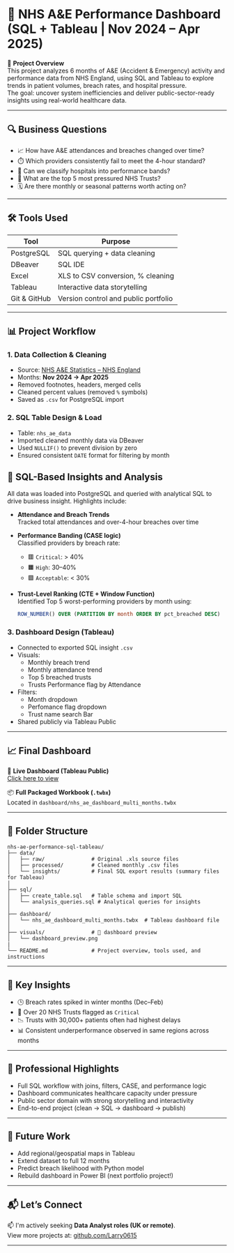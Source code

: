 # 🏥 NHS A&E Performance Dashboard (SQL + Tableau | Nov 2024 – Apr 2025)

📌 **Project Overview**  
This project analyzes 6 months of A&E (Accident & Emergency) activity and performance data from NHS England, using SQL and Tableau to explore trends in patient volumes, breach rates, and hospital pressure.  
The goal: uncover system inefficiencies and deliver public-sector-ready insights using real-world healthcare data.

---

## 🔍 Business Questions

- 📈 How have A&E attendances and breaches changed over time?
- ⏱️ Which providers consistently fail to meet the 4-hour standard?
- 🚥 Can we classify hospitals into performance bands?
- 📍 What are the top 5 most pressured NHS Trusts?
- 🗓️ Are there monthly or seasonal patterns worth acting on?

---

## 🛠️ Tools Used

| Tool        | Purpose                             |
|-------------|--------------------------------------|
| PostgreSQL  | SQL querying + data cleaning         |
| DBeaver     | SQL IDE                              |
| Excel       | XLS to CSV conversion, % cleaning    |
| Tableau     | Interactive data storytelling        |
| Git & GitHub| Version control and public portfolio |

---

## 📊 Project Workflow

### 1. **Data Collection & Cleaning**
- Source: [NHS A&E Statistics – NHS England](https://www.england.nhs.uk/statistics/statistical-work-areas/ae-waiting-times-and-activity/)
- Months: **Nov 2024 → Apr 2025**
- Removed footnotes, headers, merged cells
- Cleaned percent values (removed `%` symbols)
- Saved as `.csv` for PostgreSQL import

### 2. **SQL Table Design & Load**
- Table: `nhs_ae_data`
- Imported cleaned monthly data via DBeaver
- Used `NULLIF()` to prevent division by zero
- Ensured consistent `DATE` format for filtering by month

## 🧠 SQL-Based Insights and Analysis

All data was loaded into PostgreSQL and queried with analytical SQL to drive business insight. Highlights include:

- **Attendance and Breach Trends**  
  Tracked total attendances and over-4-hour breaches over time

- **Performance Banding (CASE logic)**  
  Classified providers by breach rate:
  - 🟥 `Critical`: > 40%
  - 🟧 `High`: 30–40%
  - 🟩 `Acceptable`: < 30%

- **Trust-Level Ranking (CTE + Window Function)**  
  Identified Top 5 worst-performing providers by month using:
  ```sql
  ROW_NUMBER() OVER (PARTITION BY month ORDER BY pct_breached DESC)

### 3. **Dashboard Design (Tableau)**
- Connected to exported SQL insight `.csv`
- Visuals:
  - Monthly breach trend
  - Monthly attendance trend
  - Top 5 breached trusts
  - Trusts Performance flag by Attendance 
- Filters:
  - Month dropdown
  - Perfomance flag dropdown
  - Trust name search Bar
- Shared publicly via Tableau Public

---

## 📈 Final Dashboard

🔗 **Live Dashboard (Tableau Public)**  
[Click here to view](https://public.tableau.com/app/profile/olanrewaju.oyenekan/viz/NHSAEPerformanceDashboardNov2024Apr2025/NHSAEPerformanceDashboardNov2024Apr2025?publish=yes)

📦 **Full Packaged Workbook (`.twbx`)**  
Located in `dashboard/nhs_ae_dashboard_multi_months.twbx`

---

## 📂 Folder Structure
```
nhs-ae-performance-sql-tableau/
├── data/
│   ├── raw/               # Original .xls source files
│   ├── processed/         # Cleaned monthly .csv files
│   └── insights/          # Final SQL export results (summary files for Tableau)
│
├── sql/
│   ├── create_table.sql   # Table schema and import SQL
│   └── analysis_queries.sql # Analytical queries for insights
│
├── dashboard/
│   └── nhs_ae_dashboard_multi_months.twbx  # Tableau dashboard file
│
├── visuals/               # 📸 dashboard preview
│   └── dashboard_preview.png
|
└── README.md              # Project overview, tools used, and instructions
```
---

## 🧠 Key Insights

- 🕒 Breach rates spiked in winter months (Dec–Feb)
- 🏥 Over 20 NHS Trusts flagged as `Critical`
- 📉 Trusts with 30,000+ patients often had highest delays
- 📊 Consistent underperformance observed in same regions across months

---

## 📢 Professional Highlights

- Full SQL workflow with joins, filters, CASE, and performance logic
- Dashboard communicates healthcare capacity under pressure
- Public sector domain with strong storytelling and interactivity
- End-to-end project (clean → SQL → dashboard → publish)

---

## 🚀 Future Work

- Add regional/geospatial maps in Tableau
- Extend dataset to full 12 months
- Predict breach likelihood with Python model
- Rebuild dashboard in Power BI (next portfolio project!)

---

## 📬 Let’s Connect

📫 I'm actively seeking **Data Analyst roles (UK or remote)**.  
View more projects at: [github.com/Larry0615](https://github.com/Larry0615)

---

